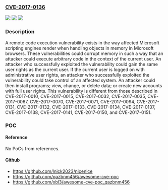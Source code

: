 ### [CVE-2017-0136](https://cve.mitre.org/cgi-bin/cvename.cgi?name=CVE-2017-0136)
![](https://img.shields.io/static/v1?label=Product&message=Browser&color=blue)
![](https://img.shields.io/static/v1?label=Version&message=n%2Fa&color=blue)
![](https://img.shields.io/static/v1?label=Vulnerability&message=Remote%20Code%20Execution&color=brighgreen)

### Description

A remote code execution vulnerability exists in the way affected Microsoft scripting engines render when handling objects in memory in Microsoft browsers. These vulnerabilities could corrupt memory in such a way that an attacker could execute arbitrary code in the context of the current user. An attacker who successfully exploited the vulnerability could gain the same user rights as the current user. If the current user is logged on with administrative user rights, an attacker who successfully exploited the vulnerability could take control of an affected system. An attacker could then install programs; view, change, or delete data; or create new accounts with full user rights. This vulnerability is different from those described in CVE-2017-0010, CVE-2017-0015, CVE-2017-0032, CVE-2017-0035, CVE-2017-0067, CVE-2017-0070, CVE-2017-0071, CVE-2017-0094, CVE-2017-0131, CVE-2017-0132, CVE-2017-0133, CVE-2017-0134, CVE-2017-0137, CVE-2017-0138, CVE-2017-0141, CVE-2017-0150, and CVE-2017-0151.

### POC

#### Reference
No PoCs from references.

#### Github
- https://github.com/lnick2023/nicenice
- https://github.com/qazbnm456/awesome-cve-poc
- https://github.com/xbl3/awesome-cve-poc_qazbnm456

